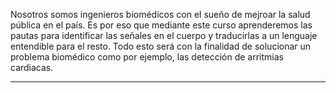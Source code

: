 Nosotros somos ingenieros biomédicos con el sueño de mejroar la salud pública en el país. Es por eso que mediante este curso aprenderemos las pautas para identificar las señales en el cuerpo y traducirlas a un lenguaje entendible para el resto. Todo esto será con la finalidad de solucionar un problema biomédico como por ejemplo, las detección de arritmias cardiacas.

***

